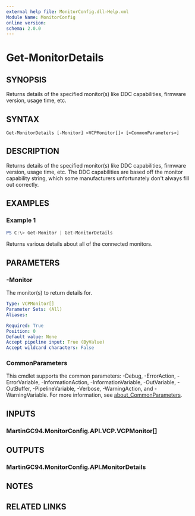 ```yaml
---
external help file: MonitorConfig.dll-Help.xml
Module Name: MonitorConfig
online version:
schema: 2.0.0
---
```


# Get-MonitorDetails

## SYNOPSIS
Returns details of the specified monitor(s) like DDC capabilities, firmware version, usage time, etc.

## SYNTAX

```
Get-MonitorDetails [-Monitor] <VCPMonitor[]> [<CommonParameters>]
```

## DESCRIPTION
Returns details of the specified monitor(s) like DDC capabilities, firmware version, usage time, etc.
The DDC capabilities are based off the monitor capability string, which some manufacturers unfortunately don't always fill out correctly.

## EXAMPLES

### Example 1
```powershell
PS C:\> Get-Monitor | Get-MonitorDetails
```

Returns various details about all of the connected monitors.

## PARAMETERS

### -Monitor
The monitor(s) to return details for.

```yaml
Type: VCPMonitor[]
Parameter Sets: (All)
Aliases:

Required: True
Position: 0
Default value: None
Accept pipeline input: True (ByValue)
Accept wildcard characters: False
```

### CommonParameters
This cmdlet supports the common parameters: -Debug, -ErrorAction, -ErrorVariable, -InformationAction, -InformationVariable, -OutVariable, -OutBuffer, -PipelineVariable, -Verbose, -WarningAction, and -WarningVariable. For more information, see [about_CommonParameters](http://go.microsoft.com/fwlink/?LinkID=113216).

## INPUTS

### MartinGC94.MonitorConfig.API.VCP.VCPMonitor[]

## OUTPUTS

### MartinGC94.MonitorConfig.API.MonitorDetails

## NOTES

## RELATED LINKS
